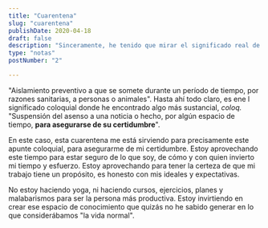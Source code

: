 ```yaml
---
title: "Cuarentena"
slug: "cuarentena"
publishDate: 2020-04-18
draft: false
description: "Sinceramente, he tenido que mirar el significado real de la palabra, no lo tenía claro del todo."
type: "notas"
postNumber: "2"

---
```


"Aislamiento preventivo a que se somete durante un período de tiempo, por razones sanitarias, a personas o animales". Hasta ahí todo claro, es ene l significado coloquial donde he encontrado algo más sustancial, *coloq.* "Suspensión del asenso a una noticia o hecho, por algún espacio de tiempo, **para asegurarse de su certidumbre**".

En este caso, esta cuarentena me está sirviendo para precisamente este apunte coloquial, para asegurarme de mi certidumbre. Estoy aprovechando este tiempo para estar seguro de lo que soy, de cómo y con quien invierto mi tiempo y esfuerzo. Estoy aprovechando para tener la certeza de que mi trabajo tiene un propósito, es honesto con mis ideales y expectativas.

No estoy haciendo yoga, ni haciendo cursos, ejercicios, planes y malabarismos para ser la persona más productiva. Estoy invirtiendo en crear ese espacio de conocimiento que quizás no he sabido generar en lo que considerábamos "la vida normal".